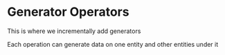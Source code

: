 ﻿# Generator Operators
This is where we incrementally add generators

Each operation can generate data on one entity and other entities under it